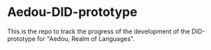 # Aedou-DID-prototype
This is the repo to track the progress of the development of the DID-prototype for "Aedou, Realm of Languages".
